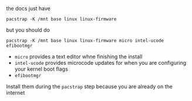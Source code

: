 the docs just have

`pacstrap -K /mnt base linux linux-firmware`

but you should do

`pacstrap -K /mnt base linux linux-firmware micro intel-ucode efibootmgr`

* `micro` provides a text editor whne finishing the install
* `intel-ucode` provides microcode updates for when you are configuring your kernel boot flags
* `efibootmgr`

Install them during the `pacstrap` step because you are already on the internet

